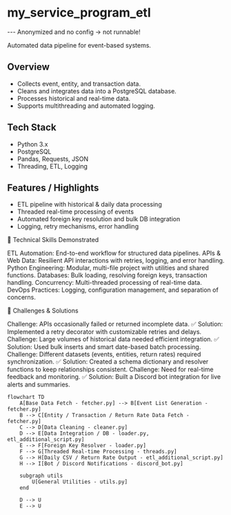 # my_service_program_etl
--- Anonymized and no config -> not runnable! 

Automated data pipeline for event-based systems.  

## Overview
- Collects event, entity, and transaction data.
- Cleans and integrates data into a PostgreSQL database.
- Processes historical and real-time data.
- Supports multithreading and automated logging.

## Tech Stack
- Python 3.x
- PostgreSQL
- Pandas, Requests, JSON
- Threading, ETL, Logging

## Features / Highlights
- ETL pipeline with historical & daily data processing
- Threaded real-time processing of events
- Automated foreign key resolution and bulk DB integration
- Logging, retry mechanisms, error handling


🔹 Technical Skills Demonstrated

ETL Automation: End-to-end workflow for structured data pipelines.
APIs & Web Data: Resilient API interactions with retries, logging, and error handling.
Python Engineering: Modular, multi-file project with utilities and shared functions.
Databases: Bulk loading, resolving foreign keys, transaction handling.
Concurrency: Multi-threaded processing of real-time data.
DevOps Practices: Logging, configuration management, and separation of concerns.


🔹 Challenges & Solutions

Challenge: APIs occasionally failed or returned incomplete data.
✅ Solution: Implemented a retry decorator with customizable retries and delays.
Challenge: Large volumes of historical data needed efficient integration.
✅ Solution: Used bulk inserts and smart date-based batch processing.
Challenge: Different datasets (events, entities, return rates) required synchronization.
✅ Solution: Created a schema dictionary and resolver functions to keep relationships consistent.
Challenge: Need for real-time feedback and monitoring.
✅ Solution: Built a Discord bot integration for live alerts and summaries.


```mermaid
flowchart TD
    A[Base Data Fetch - fetcher.py] --> B[Event List Generation - fetcher.py]
    B --> C[Entity / Transaction / Return Rate Data Fetch - fetcher.py]
    C --> D[Data Cleaning - cleaner.py]
    D --> E[Data Integration / DB - loader.py, etl_additional_script.py]
    E --> F[Foreign Key Resolver - loader.py]
    F --> G[Threaded Real-time Processing - threads.py]
    G --> H[Daily CSV / Return Rate Output - etl_additional_script.py]
    H --> I[Bot / Discord Notifications - discord_bot.py]
    
    subgraph utils
        U[General Utilities - utils.py]
    end
    
    D --> U
    E --> U
